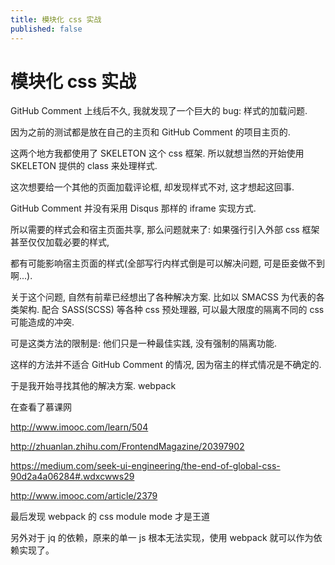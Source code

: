 ```yaml
---
title: 模块化 css 实战
published: false
---
```


# 模块化 css 实战

GitHub Comment 上线后不久, 我就发现了一个巨大的 bug: 样式的加载问题.

因为之前的测试都是放在自己的主页和 GitHub Comment 的项目主页的.

这两个地方我都使用了 SKELETON 这个 css 框架. 所以就想当然的开始使用 SKELETON 提供的 class 来处理样式.

这次想要给一个其他的页面加载评论框, 却发现样式不对, 这才想起这回事.

GitHub Comment 并没有采用 Disqus 那样的 iframe 实现方式.

所以需要的样式会和宿主页面共享, 那么问题就来了: 如果强行引入外部 css 框架甚至仅仅加载必要的样式,

都有可能影响宿主页面的样式(全部写行内样式倒是可以解决问题, 可是臣妾做不到啊...).

关于这个问题, 自然有前辈已经想出了各种解决方案. 比如以 SMACSS 为代表的各类架构.
配合 SASS(SCSS) 等各种 css 预处理器, 可以最大限度的隔离不同的 css 可能造成的冲突.

可是这类方法的限制是: 他们只是一种最佳实践, 没有强制的隔离功能.

这样的方法并不适合 GitHub Comment 的情况, 因为宿主的样式情况是不确定的.

于是我开始寻找其他的解决方案. webpack

在查看了慕课网

http://www.imooc.com/learn/504

http://zhuanlan.zhihu.com/FrontendMagazine/20397902

https://medium.com/seek-ui-engineering/the-end-of-global-css-90d2a4a06284#.wdxcwws29

http://www.imooc.com/article/2379

最后发现 webpack 的 css module mode 才是王道

另外对于 jq 的依赖，原来的单一 js 根本无法实现，使用 webpack 就可以作为依赖实现了。
